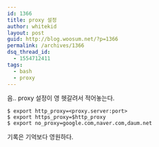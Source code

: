```yaml
---
id: 1366
title: proxy 설정
author: whitekid
layout: post
guid: http://blog.woosum.net/?p=1366
permalink: /archives/1366
dsq_thread_id:
  - 1554712411
tags:
  - bash
  - proxy
---
```

음.. proxy 설정이 영 헷갈려서 적어놓는다.

    $ export http_proxy=<proxy.server:port>
    $ export https_proxy=$http_proxy
    $ export no_proxy=google.com,naver.com,daum.net

기록은 기억보다 영원하다.